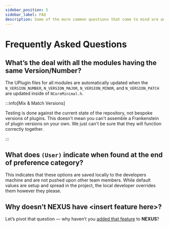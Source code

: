 ```yaml
---
sidebar_position: 5
sidebar_label: FAQ
description: Some of the more common questions that come to mind are answered.
---
```


# Frequently Asked Questions

## What’s the deal with all the modules having the same Version/Number?

The UPlugin files for all modules are automatically updated when the `N_VERSION_NUMBER`, `N_VERSION_MAJOR`, `N_VERSION_MINOR`, and `N_VERSION_PATCH` are updated inside of `NCoreMinimal.h`.

:::info[Mix & Match Versions]

Testing is done against the current state of the repository, not bespoke versions of plugins. This doesn't mean you can't assemble a Frankenstein of plugin versions on your own. We just can't be sure that they will function correctly together.

:::

## What does `(User)` indicate when found at the end of preference category?

This indicates that these options are saved locally to the developers machine and are not pushed upon other team members. While default values are setup and spread in the project, the local developer overrides them however they please.

## Why doesn’t NEXUS have &lt;insert feature here&gt;?

Let’s pivot that question — why haven’t you [added that feature](/community/contributing/) to **NEXUS**?